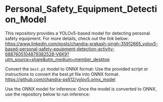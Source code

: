 # Personal_Safety_Equipment_Detection_Model
This repository provides a YOLOv5-based model for detecting personal safety equipment. For more details, check out the link below:
https://www.linkedin.com/posts/chandra-prakash-singh-35912665_yolov5-based-personal-safety-equipment-detection-activity-6887605104879382528-V6K9?utm_source=share&utm_medium=member_desktop

Convert the ```best.pt``` model to ONNX format: Use the provided script or instructions to convert the best.pt file into ONNX format.
https://github.com/chandra-ps612/yolov5.onnx_model

Use the ONNX model for inference: Once the model is converted to ONNX, use the repository below to run inference:
